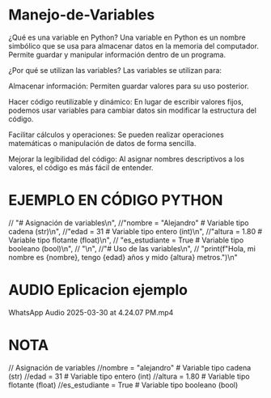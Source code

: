 # Manejo-de-Variables
¿Qué es una variable en Python?
Una variable en Python es un nombre simbólico que se usa para almacenar datos en la memoria del computador. Permite guardar y manipular información dentro de un programa.

¿Por qué se utilizan las variables?
Las variables se utilizan para:

Almacenar información: Permiten guardar valores para su uso posterior.

Hacer código reutilizable y dinámico: En lugar de escribir valores fijos, podemos usar variables para cambiar datos sin modificar la estructura del código.

Facilitar cálculos y operaciones: Se pueden realizar operaciones matemáticas o manipulación de datos de forma sencilla.

Mejorar la legibilidad del código: Al asignar nombres descriptivos a los valores, el código es más fácil de entender.


# EJEMPLO EN CÓDIGO PYTHON
// "# Asignación de variables\n",
        //"nombre = \"Alejandro\"    # Variable tipo cadena (str)\n",
        //"edad = 31            # Variable tipo entero (int)\n",
        //"altura = 1.80        # Variable tipo flotante (float)\n",
       // "es_estudiante = True # Variable tipo booleano (bool)\n",
       // "\n",
        //"# Uso de las variables\n",
       // "print(f\"Hola, mi nombre es {nombre}, tengo {edad} años y mido {altura} metros.\")\n"

# AUDIO Eplicacion ejemplo

WhatsApp Audio 2025-03-30 at 4.24.07 PM.mp4

# NOTA 
// Asignación de variables
//nombre = "alejandro"    # Variable tipo cadena (str)
//edad = 31            # Variable tipo entero (int)
//altura = 1.80        # Variable tipo flotante (float)
//es_estudiante = True # Variable tipo booleano (bool)
